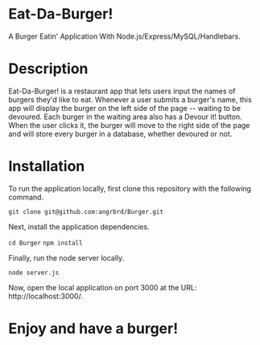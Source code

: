 # Eat-Da-Burger!

A Burger Eatin' Application With Node.js/Express/MySQL/Handlebars.

# Description
Eat-Da-Burger! is a restaurant app that lets users input the names of burgers they'd like to eat. Whenever a user submits a burger's name, this app will display the burger on the left side of the page -- waiting to be devoured. Each burger in the waiting area also has a Devour it! button. When the user clicks it, the burger will move to the right side of the page and will store every burger in a database, whether devoured or not.

# Installation

To run the application locally, first clone this repository with the following command.

`git clone git@github.com:angrbrd/Burger.git`

Next, install the application dependencies.

`cd Burger`
`npm install`

Finally, run the node server locally.

`node server.js`

Now, open the local application on port 3000 at the URL: http://localhost:3000/.

# Enjoy and have a burger!




